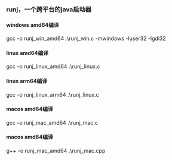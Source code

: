 ### runj，一个跨平台的java启动器  
#### windows amd64编译
gcc -o runj_win_amd64 .\runj_win.c -mwindows -luser32 -lgdi32 
#### linux amd64编译
gcc -o runj_linux_amd64 .\runj_linux.c 
#### linux arm64编译
gcc -o runj_linux_arm64 .\runj_linux.c
#### macos amd64编译
gcc -o runj_mac_amd64 .\runj_mac.c  
#### macos amd64编译
g++ -o runj_mac_amd64 .\runj_mac.cpp   
